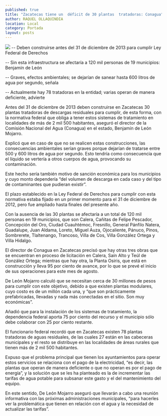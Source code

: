 ```yaml
---
published: true
title: "Zacatecas tiene un  déficit de 30 plantas  tratadoras: Conagua"
author: RAQUEL OLLAQUINDIA
location: Local
category: Portada
layout: posts
---
```


![](http://i.imgur.com/b70qA1pm.jpg)
-- Deben construirse antes del 31 de diciembre de 2013 para cumplir Ley Federal de Derechos 

-- Sin esta infraestructura se afectaría a 120 mil personas de 19 municipios: Benjamín de León

-- Graves, efectos ambientales; se dejarían de sanear hasta 600 litros de agua por segundo, señala

-- Actualmente hay 78 tratadoras en la entidad; varias operan de manera deficiente, advierte

Antes del 31 de diciembre de 2013 deben construirse en Zacatecas 30 plantas tratadoras de descargas residuales para cumplir, de esta forma, con la normativa federal que obliga a tener estos sistemas de tratamiento en localidades de más de 2 mil 500 habitantes, aseguró el director de la Comisión Nacional del Agua (Conagua) en el estado, Benjamín de León Mojarro.

Explicó que en caso de que no se realicen estas construcciones, las consecuencias ambientales serían graves porque dejarían de tratarse entre 500 y 600 litros de agua por segundo. Esto tendría como consecuencia que el líquido se vertería a otros cuerpos de agua, provocando su contaminación.

Este hecho sería también motivo de sanción económica para los municipios y cuyo monto dependería “del volumen de descarga en cada caso y del tipo de contaminantes que pudieran existir”.

El plazo establecido en la Ley Federal de Derechos para cumplir con esta normativa estaba fijado en un primer momento para el 31 de diciembre de 2012, pero fue ampliado hasta finales del presente año. 

Con la ausencia de las 30 plantas se afectaría a un total de 120 mil personas en 19 municipios, que son Calera, Cañitas de Felipe Pescador, Concepción del Oro, Ciudad Cuauhtémoc, Fresnillo, General Pánfilo Natera, Guadalupe, Juan Aldama, Loreto, Miguel Auza, Ojocaliente, Pánuco, Pinos, Sombrerete, Tlaltenango, Trancoso, Villa de Cos, Villa González Ortega y Villa Hidalgo.

El director de Conagua en Zacatecas precisó que hay otras tres obras que se encuentran en proceso de licitación en Calera, Saín Alto y Teúl de González Ortega; mientras que hay otra, la Planta Osiris, que está en construcción y lleva 95 por ciento de avance, por lo que se prevé el inicio de sus operaciones para este mes de agosto.

De León Mojarro calculó que se necesitan cerca de 30 millones de pesos para cumplir con este objetivo, debido a que existen plantas modulares, cuyo costo es de un millón cada una, y “que son prácticamente prefabricadas, llevadas y nada más conectadas en el sitio. Son muy económicas”.

Añadió que para la instalación de los sistemas de tratamiento, la dependencia federal aporta 75 por ciento del recurso y el municipio sólo debe colaborar con 25 por ciento restante.

El funcionario federal recordó que en Zacatecas existen 78 plantas tratadoras de aguas residuales, de las cuales 27 están en las cabeceras municipales y el resto se distribuye en las localidades de áreas rurales que tienen más de 2 mil 500 habitantes.

Expuso que el problema principal que tienen los ayuntamientos para operar estos servicios se relaciona con el pago de la electricidad, “es decir, las plantas que operan de manera deficiente o que no operan es por el pago de energía”, y la solución que se les ha planteado es la de incrementar las tarifas de agua potable para subsanar este gasto y el del mantenimiento del equipo.

En este sentido, De León Mojarro aseguró que llevarán a cabo una reunión informativa con las próximas administraciones municipales, “para hacerles ver la problemática que tienen en relación con el agua y la necesidad de actualizar las tarifas”.

